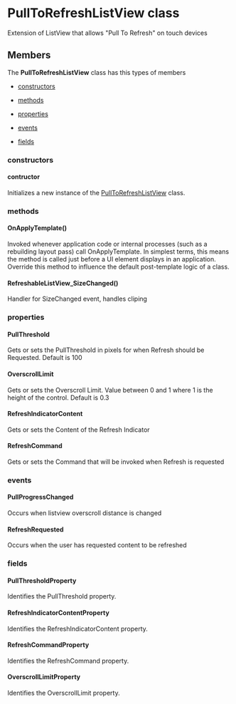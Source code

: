 
# PullToRefreshListView class

Extension of ListView that allows "Pull To Refresh" on touch devices

## Members

The **PullToRefreshListView** class has this types of members

* [constructors](#constructors)

* [methods](#methods)

* [properties](#properties)

* [events](#events)

* [fields](#fields)

### constructors

#### contructor

Initializes a new instance of the [PullToRefreshListView](Microsoft_Toolkit_Uwp_UI_Controls_PullToRefreshListView.md) class.

### methods

#### OnApplyTemplate()

Invoked whenever application code or internal processes (such as a rebuilding            layout pass) call OnApplyTemplate. In simplest terms, this means the method
            is called just before a UI element displays in an application. Override this
            method to influence the default post-template logic of a class.

#### RefreshableListView_SizeChanged()

Handler for SizeChanged event, handles cliping

### properties

#### PullThreshold

Gets or sets the PullThreshold in pixels for when Refresh should be Requested. Default is 100

#### OverscrollLimit

Gets or sets the Overscroll Limit. Value between 0 and 1 where 1 is the height of the control. Default is 0.3

#### RefreshIndicatorContent

Gets or sets the Content of the Refresh Indicator

#### RefreshCommand

Gets or sets the Command that will be invoked when Refresh is requested

### events

#### PullProgressChanged

Occurs when listview overscroll distance is changed

#### RefreshRequested

Occurs when the user has requested content to be refreshed

### fields

#### PullThresholdProperty

Identifies the PullThreshold property.

#### RefreshIndicatorContentProperty

Identifies the RefreshIndicatorContent property.

#### RefreshCommandProperty

Identifies the RefreshCommand property.

#### OverscrollLimitProperty

Identifies the OverscrollLimit property.
